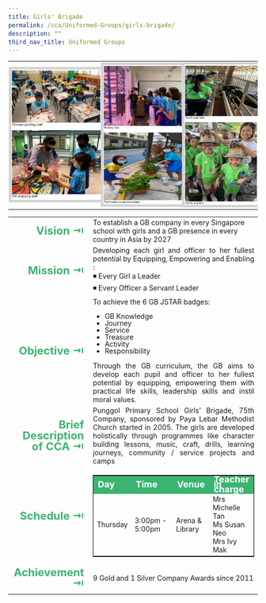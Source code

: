 ```yaml
---
title: Girls' Brigade
permalink: /cca/Uniformed-Groups/girls-brigade/
description: ""
third_nav_title: Uniformed Groups
---
```

<table>
	<tbody><tr>
		<td style="margin:0px; padding:1px">
			<img src="/images/CCA/Latest%20Photo_1.jpeg" style="border:5px solid lightgrey; width:100%;"></td>
			<td style="margin:0px; padding:1px">
				<img src="/images/CCA/Lates%20Photo-3.jpeg" style="border:5px solid lightgrey; width:100%"></td>
			<td style="margin:0px; padding:1px">
				<img src="/images/CCA/Lates%20Photo-2.jpeg" style="border:5px solid lightgrey; width:100%"></td>
	</tr>
</tbody></table>

<table>
	<tbody><tr><td width="70" style="line-height:1; font-weight:bold; font-size: 22px; color:mediumseagreen; border:0px solid black; text-align:right">Vision ⇥</td>
		<td>To establish a GB company in every Singapore school with girls and a GB presence in every country in Asia by 2027</td>
	</tr>
	<tr><td style="line-height:1; font-weight:bold; font-size: 22px; color:mediumseagreen; border:0px solid black; text-align:right">Mission ⇥</td>
		<td style="text-align:justify">Developing each girl and officer to her fullest potential by Equipping, Empowering and Enabling :&nbsp;<br>
◾ Every Girl a Leader  <br>
◾ Every Officer a Servant Leader</td>
	</tr>
	<tr><td style="line-height:1; font-weight:bold; font-size: 22px; color:mediumseagreen; border:0px solid black; text-align:right">Objective ⇥</td>
		<td style="text-align:justify">To achieve the 6 GB JSTAR badges:  
<ul>
	<li style="line-height:1">GB Knowledge</li>
	<li style="line-height:1">Journey </li>  
	<li style="line-height:1">Service </li>  
	<li style="line-height:1">Treasure </li>  
	<li style="line-height:1">Activity </li>  
	<li style="line-height:1">Responsibility</li>
</ul>  
Through the GB curriculum, the GB aims to develop each pupil and officer to her fullest potential by equipping, empowering them with practical life skills, leadership skills and instil moral values.</td>
	</tr>
		<tr><td style="line-height:1; font-weight:bold; font-size: 22px; color:mediumseagreen; border:0px solid black; text-align:right">Brief Description of CCA ⇥</td>
		<td style="text-align:justify">Punggol Primary School Girls’ Brigade, 75th Company, sponsored by Paya Lebar Methodist Church started in 2005.&nbsp;The girls are developed holistically through programmes like character building lessons, music, craft, drills, learning journeys, community / service projects and camps</td>
	</tr>
	<tr><td style="line-height:1; font-weight:bold; font-size: 22px; color:mediumseagreen; border:0px solid black; text-align:right">Schedule ⇥</td>
		<td>
			<table style="border:1px solid black">
		<tbody>
			<tr style="line-height:10px; font-weight: bold; background-color:mediumseagreen; font-size:18px;color:white"><td>Day</td><td width="100">Time</td><td>Venue</td><td>Teacher in charge</td></tr>
			<tr><td>Thursday</td><td>3:00pm - 5:00pm</td><td>Arena &amp; Library</td><td>Mrs Michelle Tan<br>Ms Susan Neo<br>Mrs Ivy Mak</td></tr>
		</tbody>
	</table>
		</td>
	</tr>
		<tr><td style="line-height:1; font-weight:bold; font-size: 22px; color:mediumseagreen; border:0px solid black; text-align:right">Achievement ⇥</td>
			<td style="text-align:justify">9 Gold and 1 Silver Company Awards since 2011</td>
	</tr>
	<tr><td></td></tr>
</tbody></table>
<!--
![](/images/CCA/Latest%20Photo_1.jpeg)
![](/images/CCA/Lates%20Photo-2.jpeg)
![](/images/CCA/Lates%20Photo-3.jpeg)
-->